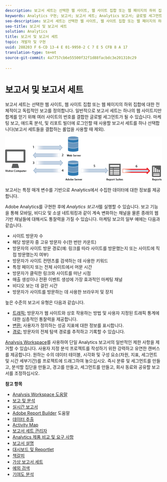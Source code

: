 ```yaml
---
description: 보고서 세트는 선택한 웹 사이트, 웹 사이트 집합 또는 웹 페이지의 하위 집합에 대한 전체적이고 독립적인 보고를 정의합니다. 일반적으로 보고서 세트는 하나의 웹 사이트지만 합계를 얻기 위해 여러 사이트의 번호를 결합한 글로벌 세그먼트가 될 수 있습니다. 마케팅 보고, 애드혹 분석, 및 리포트 빌더에 로그인할 때 사용할 보고서 세트를 하나 선택합니다(보고서 세트들을 결합하는 롤업을 사용할 때 제외).
keywords: Analytics 구현; 보고서; 보고서 세트; Analytics 보고서; 글로벌 세그먼트; 롤업; 롤업; 보고서 세트 결합; 트래픽; 전환; path
seo-description: 보고서 세트는 선택한 웹 사이트, 웹 사이트 집합 또는 웹 페이지의 하위 집합에 대한 전체적이고 독립적인 보고를 정의합니다. 일반적으로 보고서 세트는 하나의 웹 사이트지만 합계를 얻기 위해 여러 사이트의 번호를 결합한 글로벌 세그먼트가 될 수 있습니다. 마케팅 보고, 애드혹 분석, 및 리포트 빌더에 로그인할 때 사용할 보고서 세트를 하나 선택합니다(보고서 세트들을 결합하는 롤업을 사용할 때 제외).
seo-title: 보고서 및 보고서 세트
solution: Analytics
title: 보고서 및 보고서 세트
topic: 개발자 및 구현
uuid: 288203 F 6-CD 13-4 E 01-9950-2 C 7 E 5 CFB 8 A 17
translation-type: tm+mt
source-git-commit: 4a7757cb6e55500f32f1d88facbdc3e201310c29

---
```



# 보고서 및 보고서 세트

보고서 세트는 선택한 웹 사이트, 웹 사이트 집합 또는 웹 페이지의 하위 집합에 대한 전체적이고 독립적인 보고를 정의합니다. 일반적으로 보고서 세트는 하나의 웹 사이트지만 합계를 얻기 위해 여러 사이트의 번호를 결합한 글로벌 세그먼트가 될 수 있습니다. 마케팅 보고, 애드혹 분석, 및 리포트 빌더에 로그인할 때 사용할 보고서 세트를 하나 선택합니다(보고서 세트들을 결합하는 롤업을 사용할 때 제외).

![](assets/how-data-is-collected-6.png)

보고서는 특정 매개 변수를 기반으로 Analytics에서 수집한 데이터에 대한 정보를 제공합니다.

Adobe Analytics를 구현한 후에 *Analytics 보고서*&#x200B;를 실행할 수 있습니다. 보고 기능을 통해 모바일, 비디오 및 소셜 네트워킹과 같이 계속 변화하는 채널을 물론 종래의 웹 기반 채널들에 대해서도 통찰력을 가질 수 있습니다. 마케팅 보고의 일부 예에는 다음과 같습니다.

* 사이트 방문자 수
* 해당 방문자 중 고유 방문자 수(한 번만 카운트)
* 방문자의 사이트 방문 경로(예: 링크를 따라 사이트를 방문했는지 또는 사이트에 직접 방문했는지 여부)
* 방문자가 사이트 컨텐츠를 검색하는 데 사용한 키워드
* 특정 페이지 또는 전체 사이트에서 머문 시간
* 방문자가 클릭한 링크와 사이트를 떠난 시점
* 매출 생성이나 전환 이벤트 생성에 가장 효과적인 마케팅 채널
* 비디오 보는 데 걸린 시간
* 방문자가 사이트를 방문하는 데 사용한 브라우저 및 장치

높은 수준의 보고서 유형은 다음과 같습니다.

* [트래픽:](https://marketing.adobe.com/resources/help/en_US/reference/reports_traffic.html) 방문자가 웹 사이트와 상호 작용하는 방법 및 사용자 지정된 트래픽 통계에 대한 심층적인 통찰력을 제공합니다.
* [변환:](https://marketing.adobe.com/resources/help/en_US/reference/reports_conversion.html) 사용자가 정의하는 성공 지표에 대한 정보를 표시합니다.
* [경로:](https://marketing.adobe.com/resources/help/en_US/reference/reports_paths.html) 방문자의 전체 탐색 경로를 추적하고 기록할 수 있습니다.

[Analysis Workspace](https://marketing.adobe.com/resources/help/en_US/analytics/analysis-workspace/)를 사용하여 단일 Analytics 보고서의 일반적인 제한 사항을 제거할 수 있습니다. 사용자 지정 분석 프로젝트를 작성하기 위한 강력하고 유연한 캔버스를 제공합니다. 원하는 수의 데이터 테이블, 시각화 및 구성 요소(차원, 지표, 세그먼트 및 시간 세부기간)를 프로젝트에 드래그하여 놓으십시오. 즉시 분류 및 세그먼트를 만들고, 분석할 집단을 만들고, 경고를 만들고, 세그먼트를 만들고, 회사 동료와 공유할 보고서를 조정하십시오. 

<p class="head"> <b>참고 항목</b> </p>

* [Analysis Workspace 도움말](/help/analyze/analysis-workspace/analysis-workspace-features.md)
* [보고 및 분석](/help/analyze/reports-analytics/overview/report-overview.md)
* [실시간 보고서](https://marketing.adobe.com/resources/help/en_US/reference/realtime.html)
* [Adobe Report Builder](https://marketing.adobe.com/resources/help/en_US/arb/) 도움말
* [데이터 추출](https://marketing.adobe.com/resources/help/en_US/sc/user/data_extract.html)
* [Activity Map](https://marketing.adobe.com/resources/help/en_US/analytics/activitymap/)
* [보고서 세트 관리자](https://marketing.adobe.com/resources/help/en_US/reference/report_suites_admin.html)
* [Analytics 제품 비교 및 요구 사항](https://marketing.adobe.com/resources/help/en_US/reference/analytics-product-comparison.html)
* [보고서 설명](https://marketing.adobe.com/resources/help/en_US/reference/reports_descriptions.html)
* [대시보드 및 Reportlet](https://marketing.adobe.com/resources/help/en_US/sc/user/dashboard.html)
* [책갈피](/help/analyze/reports-analytics/bookmarks.md)
* [가상 보고서 세트](/help/components/vrs/vrs-about.md)
* [예외 검색](/help/analyze/analysis-workspace/virtual-analyst/c-anomaly-detection/anomaly-detection.md)
* [기여도 분석](/help/analyze/analysis-workspace/virtual-analyst/contribution-analysis/ca-tokens.md)

